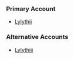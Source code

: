 ### Primary Account

- [Lylythii](https://twitch.tv/lylythii)

### Alternative Accounts

- [Lylythiii](https://twitch.tv/lylythiii)
